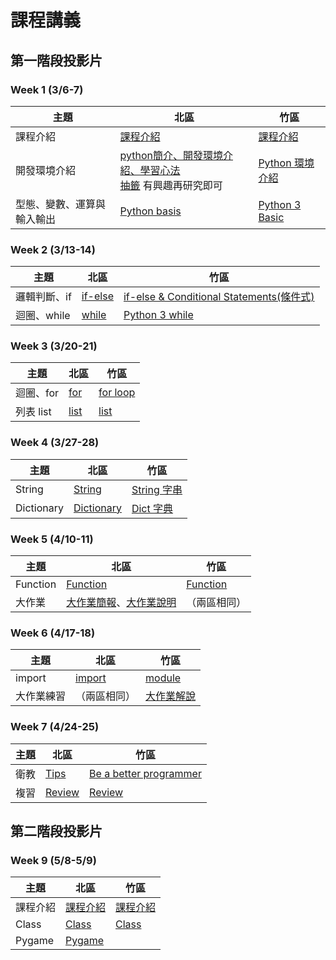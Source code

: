 # 課程講義

## 第一階段投影片
### Week 1 (3/6-7)
| 主題                       | 北區                                                         | 竹區                                                         |
| -------------------------- | ------------------------------------------------------------ | ------------------------------------------------------------ |
| 課程介紹                   | [課程介紹](https://drive.google.com/file/d/1HLyw3Pi1G6p-i_WPPL5zdUg0jwQVtoyq/view) | [課程介紹](https://drive.google.com/file/d/1EzpqwFj_LrxcItKWDq3Cxch7fJtEreL5/view?usp=sharing) |
| 開發環境介紹               | [python簡介、開發環境介紹、學習心法](https://docs.google.com/presentation/d/1UwGTfDCeEbSFaVL8E2KJi1kTDGn4L8T_T0QGrlluY28/edit?usp=sharing) <br /> [抽籤](http://codepad.org/n7SUgKQj) 有興趣再研究即可 | [Python 環境介紹](https://drive.google.com/file/d/1_pWi5ejIysn63IhKTRvtjJOFCOdsJcGQ/view?usp=sharing) |
| 型態、變數、運算與輸入輸出 | [Python basis](https://drive.google.com/file/d/1qZXuZUS0R26UTzTdPR-PoSkQOLZoK7ZK/view?usp=sharing) | [Python 3 Basic](https://drive.google.com/file/d/1EjEc7hlw95byfwkwf7Kmp_2fkj7zc3oc/view?usp=sharing) |


### Week 2 (3/13-14)
| 主題                       | 北區 | 竹區 |
| -------------------------- | ---- | ---- |
| 邏輯判斷、if               |  [if-else](https://drive.google.com/file/d/1GgiB09kKqbP1Aw-ojfJ4peK-RHIcTL6z/view?usp=sharing)    | [if-else & Conditional Statements(條件式)](https://drive.google.com/file/d/1pM4q0rCDCHtZLl_t8C0y15tmwIeHP6ho/view?usp=sharing) |
| 迴圈、while | [while](https://drive.google.com/file/d/1neF7Gb7O50aWHhmukCUh33KKTN6xebFy/view?usp=sharing) | [Python 3 while](https://drive.google.com/file/d/1Iri-bOxKsRO9o3BFfi6Ck64AKu-IZDAb/view?usp=sharing) |



### Week 3 (3/20-21)
| 主題                       | 北區 | 竹區 |
| -------------------------- | ---- | ---- |
| 迴圈、for | [for](https://drive.google.com/file/d/1a91AcD1h3cqO4VvQpNMp0S8QRDxkYtuP/view?usp=sharing)| [for loop](https://docs.google.com/presentation/d/14SZZyx-YFgtX4LzeB9CyGDH7idfv80tIADtO7Za-B3U/) |
| 列表 list | [list](https://drive.google.com/file/d/1EEsrCvpSB2asnNRey3EqJBsJxDsm_e_2/view?usp=sharing) | [list](https://drive.google.com/file/d/1kNZOkOkwwEUjzT6zprJQwVwsQMlXUO8y/view?usp=sharing) |

### Week 4 (3/27-28)
| 主題                       | 北區 | 竹區 |
| -------------------------- | ---- | ---- |
| String |[String](https://drive.google.com/file/d/1UGQYHhbCMau4bRLEoF6Mv1Xt2-uybmGW/view?usp=sharing) | [String 字串](https://drive.google.com/file/d/1CPHHlrMkPBGduVLTyXkO3BePaBzA1CVm/view) |
| Dictionary |[Dictionary](https://drive.google.com/file/d/1M9lhUEPVSV12OP_Z0Hkh9ijjO-2kgAbD/view?usp=sharing) | [Dict 字典](https://hackmd.io/@Sylveon/Hkp8Aa9Ed) |

### Week 5 (4/10-11)
| 主題                       | 北區 | 竹區 |
| -------------------------- | ---- | ---- |
| Function | [Function](https://drive.google.com/file/d/1Pmy3uqwWaav5MUNoonH8Vfs4hzYFaek1/view?usp=sharing) | [Function](https://drive.google.com/file/d/1dpLRBhQab_lsuyJf1mEAKmLJYLgn5GjL/view?usp=sharing) |
| 大作業 | [大作業簡報](https://drive.google.com/file/d/1SXHQloThUAMavZMfH6DCnIakhQTnzE_-/view?usp=sharing)、[大作業說明](https://hackmd.io/@-TyNLpH6RM-50upth1_LeQ/BkNyXCUrO) |  （兩區相同）|

### Week 6 (4/17-18)
| 主題                       | 北區 | 竹區 |
| -------------------------- | ---- | ---- |
| import |[import](https://drive.google.com/file/d/1rBZs-HSJ0-Km_3Zoi4NHlVne_56o3rIE/view?usp=sharing) | [module](https://drive.google.com/file/d/1pnUWtPWeRNM6-k-QJPYHO2mVCD1vNEwB/view?usp=sharing) |
| 大作業練習 | （兩區相同） | [大作業解說](https://hackmd.io/@pcchou/rkIxZdeIO) |


### Week 7 (4/24-25)
| 主題                       | 北區 | 竹區 |
| -------------------------- | ---- | ---- |
| 衛教 | [Tips](https://drive.google.com/file/d/1IKr4tCnRaApeU3rWSNqj-OhR9hFkWDlz/view?usp=sharing) | [Be a better programmer](https://drive.google.com/file/d/1BDTrtnl0KN22IxdY0awTctIBwbVfyzSk/view?usp=sharing) |
| 複習 | [Review](https://hackmd.io/@robert1003/ryh0gIt8d#/) | [Review](https://drive.google.com/file/d/11p5sqjQdZleqDmry0pM1kmAhDKmfMu2V/view?usp=sharing) |

## 第二階段投影片
### Week 9 (5/8-5/9)
| 主題                       | 北區 | 竹區 |
| -------------------------- | ---- | ---- |
| 課程介紹  |[課程介紹](https://drive.google.com/file/d/18ncjxupYEOq856aQ1AO0v2BJEVwAXk8K/view?usp=sharing) | [課程介紹](https://drive.google.com/file/d/1lnDjlxdk41JtH1fxv5-LxNKTNOXOUopm/view?usp=sharing)  |
| Class | [Class](https://hackmd.io/@VLvbo_-_QjqwJnUcuKdxSQ/SyCQD83PO) | [Class](https://hackmd.io/@Sylveon/r15yo2Zdd#/) |
| Pygame | [Pygame](https://drive.google.com/file/d/1Ve75Tsh31zwImmrmz1w-42hR_09EM9EL/view?usp=drivesdk) | |
